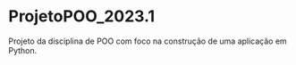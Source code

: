 # ProjetoPOO_2023.1
Projeto da disciplina de POO com foco na construção de uma aplicação em Python.
